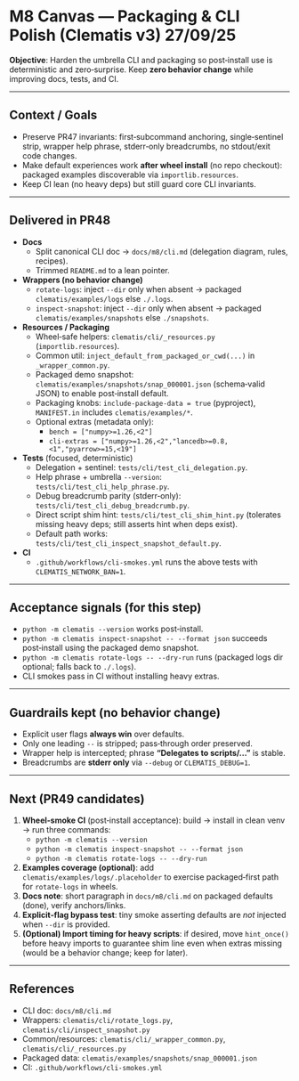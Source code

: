 

# M8 Canvas — Packaging & CLI Polish (Clematis v3) 27/09/25

**Objective**: Harden the umbrella CLI and packaging so post‑install use is deterministic and zero‑surprise. Keep **zero behavior change** while improving docs, tests, and CI.

---

## Context / Goals
- Preserve PR47 invariants: first‑subcommand anchoring, single‑sentinel strip, wrapper help phrase, stderr‑only breadcrumbs, no stdout/exit code changes.
- Make default experiences work **after wheel install** (no repo checkout): packaged examples discoverable via `importlib.resources`.
- Keep CI lean (no heavy deps) but still guard core CLI invariants.

---

## Delivered in PR48
- **Docs**
  - Split canonical CLI doc → `docs/m8/cli.md` (delegation diagram, rules, recipes).
  - Trimmed `README.md` to a lean pointer.
- **Wrappers (no behavior change)**
  - `rotate-logs`: inject `--dir` only when absent → packaged `clematis/examples/logs` else `./.logs`.
  - `inspect-snapshot`: inject `--dir` only when absent → packaged `clematis/examples/snapshots` else `./snapshots`.
- **Resources / Packaging**
  - Wheel‑safe helpers: `clematis/cli/_resources.py` (`importlib.resources`).
  - Common util: `inject_default_from_packaged_or_cwd(...)` in `_wrapper_common.py`.
  - Packaged demo snapshot: `clematis/examples/snapshots/snap_000001.json` (schema‑valid JSON) to enable post‑install default.
  - Packaging knobs: `include-package-data = true` (pyproject), `MANIFEST.in` includes `clematis/examples/*`.
  - Optional extras (metadata only):
    - `bench = ["numpy>=1.26,<2"]`
    - `cli-extras = ["numpy>=1.26,<2","lancedb>=0.8,<1","pyarrow>=15,<19"]`
- **Tests** (focused, deterministic)
  - Delegation + sentinel: `tests/cli/test_cli_delegation.py`.
  - Help phrase + umbrella `--version`: `tests/cli/test_cli_help_phrase.py`.
  - Debug breadcrumb parity (stderr‑only): `tests/cli/test_cli_debug_breadcrumb.py`.
  - Direct script shim hint: `tests/cli/test_cli_shim_hint.py` (tolerates missing heavy deps; still asserts hint when deps exist).
  - Default path works: `tests/cli/test_cli_inspect_snapshot_default.py`.
- **CI**
  - `.github/workflows/cli-smokes.yml` runs the above tests with `CLEMATIS_NETWORK_BAN=1`.

---

## Acceptance signals (for this step)
- `python -m clematis --version` works post‑install.
- `python -m clematis inspect-snapshot -- --format json` succeeds post‑install using the packaged demo snapshot.
- `python -m clematis rotate-logs -- --dry-run` runs (packaged logs dir optional; falls back to `./.logs`).
- CLI smokes pass in CI without installing heavy extras.

---

## Guardrails kept (no behavior change)
- Explicit user flags **always win** over defaults.
- Only one leading `--` is stripped; pass‑through order preserved.
- Wrapper help is intercepted; phrase **“Delegates to scripts/…”** is stable.
- Breadcrumbs are **stderr only** via `--debug` or `CLEMATIS_DEBUG=1`.

---

## Next (PR49 candidates)
1. **Wheel‑smoke CI** (post‑install acceptance): build → install in clean venv → run three commands:
   - `python -m clematis --version`
   - `python -m clematis inspect-snapshot -- --format json`
   - `python -m clematis rotate-logs -- --dry-run`
2. **Examples coverage (optional)**: add `clematis/examples/logs/.placeholder` to exercise packaged‑first path for `rotate-logs` in wheels.
3. **Docs note**: short paragraph in `docs/m8/cli.md` on packaged defaults (done), verify anchors/links.
4. **Explicit‑flag bypass test**: tiny smoke asserting defaults are *not* injected when `--dir` is provided.
5. **(Optional) Import timing for heavy scripts**: if desired, move `hint_once()` before heavy imports to guarantee shim line even when extras missing (would be a behavior change; keep for later).

---

## References
- CLI doc: `docs/m8/cli.md`
- Wrappers: `clematis/cli/rotate_logs.py`, `clematis/cli/inspect_snapshot.py`
- Common/resources: `clematis/cli/_wrapper_common.py`, `clematis/cli/_resources.py`
- Packaged data: `clematis/examples/snapshots/snap_000001.json`
- CI: `.github/workflows/cli-smokes.yml`